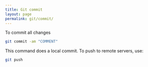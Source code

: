 ```yaml
---
title: Git commit
layout: page
permalink: git/commit/
---
```


To commit all changes

``` bash
git commit -am "COMMENT"
```

This command does a local commit. To push to remote servers, use:

``` bash
git push
```
